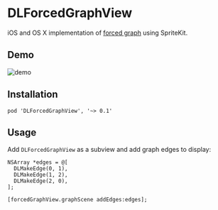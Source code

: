 DLForcedGraphView
=================

iOS and OS X implementation of [forced graph](http://en.wikipedia.org/wiki/Force-directed_graph_drawing) using SpriteKit.

Demo
-----------------
![demo](https://raw.githubusercontent.com/garnett/DLForcedGraphView/master/img/demo.gif)

Installation
-----------------
```pod 'DLForcedGraphView', '~> 0.1'```

Usage
-----------------
Add ```DLForcedGraphView``` as a subview and add graph edges to display:

```objc
NSArray *edges = @[
  DLMakeEdge(0, 1),
  DLMakeEdge(1, 2),
  DLMakeEdge(2, 0),
];

[forcedGraphView.graphScene addEdges:edges];
```
